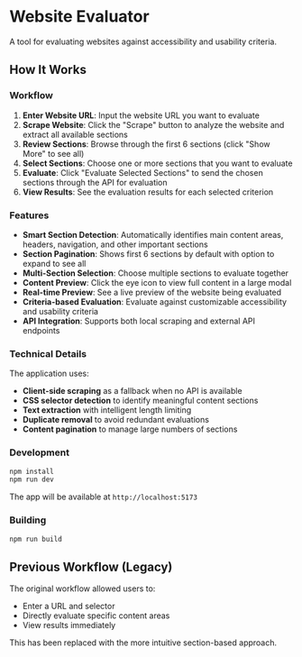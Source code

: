 # Website Evaluator

A tool for evaluating websites against accessibility and usability criteria.

## How It Works

### Workflow

1. **Enter Website URL**: Input the website URL you want to evaluate
2. **Scrape Website**: Click the "Scrape" button to analyze the website and extract all available sections
3. **Review Sections**: Browse through the first 6 sections (click "Show More" to see all)
4. **Select Sections**: Choose one or more sections that you want to evaluate
5. **Evaluate**: Click "Evaluate Selected Sections" to send the chosen sections through the API for evaluation
6. **View Results**: See the evaluation results for each selected criterion

### Features

- **Smart Section Detection**: Automatically identifies main content areas, headers, navigation, and other important sections
- **Section Pagination**: Shows first 6 sections by default with option to expand to see all
- **Multi-Section Selection**: Choose multiple sections to evaluate together
- **Content Preview**: Click the eye icon to view full content in a large modal
- **Real-time Preview**: See a live preview of the website being evaluated
- **Criteria-based Evaluation**: Evaluate against customizable accessibility and usability criteria
- **API Integration**: Supports both local scraping and external API endpoints

### Technical Details

The application uses:
- **Client-side scraping** as a fallback when no API is available
- **CSS selector detection** to identify meaningful content sections
- **Text extraction** with intelligent length limiting
- **Duplicate removal** to avoid redundant evaluations
- **Content pagination** to manage large numbers of sections

### Development

```bash
npm install
npm run dev
```

The app will be available at `http://localhost:5173`

### Building

```bash
npm run build
```

## Previous Workflow (Legacy)

The original workflow allowed users to:
- Enter a URL and selector
- Directly evaluate specific content areas
- View results immediately

This has been replaced with the more intuitive section-based approach.

